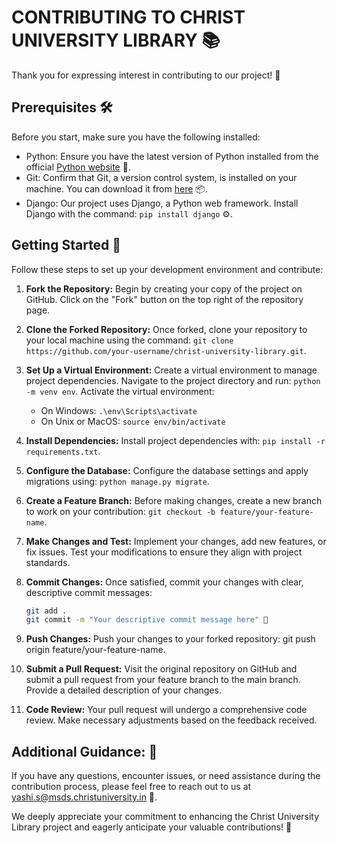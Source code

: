 # CONTRIBUTING TO CHRIST UNIVERSITY LIBRARY 📚

Thank you for expressing interest in contributing to our project! 🌟

## Prerequisites 🛠️
Before you start, make sure you have the following installed:

- Python: Ensure you have the latest version of Python installed from the official [Python website](https://www.python.org/) 🐍.
- Git: Confirm that Git, a version control system, is installed on your machine. You can download it from [here](https://git-scm.com/) 📦.
- Django: Our project uses Django, a Python web framework. Install Django with the command: `pip install django` ⚙️.


## Getting Started 🚀
Follow these steps to set up your development environment and contribute:

1. **Fork the Repository:**
   Begin by creating your copy of the project on GitHub. Click on the "Fork" button on the top right of the repository page.

2. **Clone the Forked Repository:**
   Once forked, clone your repository to your local machine using the command: `git clone https://github.com/your-username/christ-university-library.git`.

3. **Set Up a Virtual Environment:**
   Create a virtual environment to manage project dependencies. Navigate to the project directory and run: `python -m venv env`. Activate the virtual environment:
   - On Windows: `.\env\Scripts\activate`
   - On Unix or MacOS: `source env/bin/activate`

4. **Install Dependencies:**
   Install project dependencies with: `pip install -r requirements.txt`.

5. **Configure the Database:**
   Configure the database settings and apply migrations using: `python manage.py migrate`.

6. **Create a Feature Branch:**
   Before making changes, create a new branch to work on your contribution: `git checkout -b feature/your-feature-name`.

7. **Make Changes and Test:**
   Implement your changes, add new features, or fix issues. Test your modifications to ensure they align with project standards.

8. **Commit Changes:**
   Once satisfied, commit your changes with clear, descriptive commit messages:
   ```bash
   git add .
   git commit -m "Your descriptive commit message here" 💬

9. **Push Changes:**
Push your changes to your forked repository: git push origin feature/your-feature-name.

10. **Submit a Pull Request:**
Visit the original repository on GitHub and submit a pull request from your feature branch to the main branch. Provide a detailed description of your changes.

11. **Code Review:**
Your pull request will undergo a comprehensive code review. Make necessary adjustments based on the feedback received.

## Additional Guidance: 🚦
If you have any questions, encounter issues, or need assistance during the contribution process, please feel free to reach out to us at yashi.s@msds.christuniversity.in 📧.

We deeply appreciate your commitment to enhancing the Christ University Library project and eagerly anticipate your valuable contributions! 🙌

